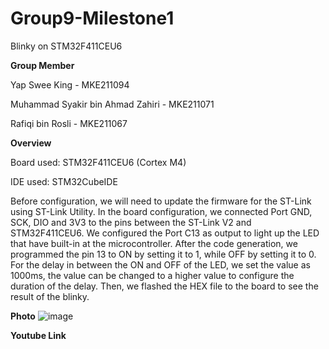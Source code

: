 # Group9-Milestone1
Blinky on STM32F411CEU6

**Group Member**

Yap Swee King - MKE211094

Muhammad Syakir bin Ahmad Zahiri - MKE211071

Rafiqi bin Rosli - MKE211067

**Overview**

Board used: STM32F411CEU6 (Cortex M4)

IDE used: STM32CubeIDE

Before configuration, we will need to update the firmware for the ST-Link using ST-Link Utility.
In the board configuration, we connected Port GND, SCK, DIO and 3V3 to the pins between the ST-Link V2 and STM32F411CEU6. 
We configured the Port C13 as output to light up the LED that have built-in at the microcontroller.
After the code generation, we programmed the pin 13 to ON by setting it to 1, while OFF by setting it to 0. For the delay in between the ON and OFF of the LED,
we set the value as 1000ms, the value can be changed to a higher value to configure the duration of the delay. 
Then, we flashed the HEX file to the board to see the result of the blinky.

**Photo**
![image](https://drive.google.com/file/d/155MOO8l5qxY_Ly8OCuMOby5joLwgX3Hs/view?usp=sharing)

**Youtube Link**
